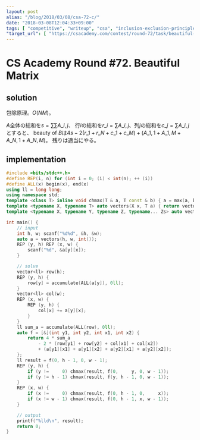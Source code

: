 ```yaml
---
layout: post
alias: "/blog/2018/03/08/csa-72-c/"
date: "2018-03-08T12:04:33+09:00"
tags: [ "competitive", "writeup", "csa", "inclusion-exclusion-principle" ]
"target_url": [ "https://csacademy.com/contest/round-72/task/beautiful-matrix/" ]
---
```


# CS Academy Round #72. Beautiful Matrix

## solution

包除原理。$O(NM)$。

$A$全体の総和を$s = \sum \sum A\_{i, j}$、
行$i$の総和を$r\_i = \sum A\_{i, j}$、列$j$の総和を$c\_j = \sum A\_{i, j}$とすると、
beauty of $B$は$4s - 2 (r\_1 + r\_N + c\_1 + c\_M) + (A\_{1, 1} + A\_{1, M} + A\_{N, 1} + A\_{N, M})$。
残りは適当にやる。

## implementation

``` c++
#include <bits/stdc++.h>
#define REP(i, n) for (int i = 0; (i) < int(n); ++ (i))
#define ALL(x) begin(x), end(x)
using ll = long long;
using namespace std;
template <class T> inline void chmax(T & a, T const & b) { a = max(a, b); }
template <typename X, typename T> auto vectors(X x, T a) { return vector<T>(x, a); }
template <typename X, typename Y, typename Z, typename... Zs> auto vectors(X x, Y y, Z z, Zs... zs) { auto cont = vectors(y, z, zs...); return vector<decltype(cont)>(x, cont); }

int main() {
    // input
    int h, w; scanf("%d%d", &h, &w);
    auto a = vectors(h, w, int());
    REP (y, h) REP (x, w) {
        scanf("%d", &a[y][x]);
    }

    // solve
    vector<ll> row(h);
    REP (y, h) {
        row[y] = accumulate(ALL(a[y]), 0ll);
    }
    vector<ll> col(w);
    REP (x, w) {
        REP (y, h) {
            col[x] += a[y][x];
        }
    }
    ll sum_a = accumulate(ALL(row), 0ll);
    auto f = [&](int y1, int y2, int x1, int x2) {
        return 4 * sum_a
            - 2 * (row[y1] + row[y2] + col[x1] + col[x2])
            + (a[y1][x1] + a[y1][x2] + a[y2][x1] + a[y2][x2]);
    };
    ll result = f(0, h - 1, 0, w - 1);
    REP (y, h) {
        if (y !=     0) chmax(result, f(0,     y, 0, w - 1));
        if (y != h - 1) chmax(result, f(y, h - 1, 0, w - 1));
    }
    REP (x, w) {
        if (x !=     0) chmax(result, f(0, h - 1, 0,     x));
        if (x != w - 1) chmax(result, f(0, h - 1, x, w - 1));
    }

    // output
    printf("%lld\n", result);
    return 0;
}
```
